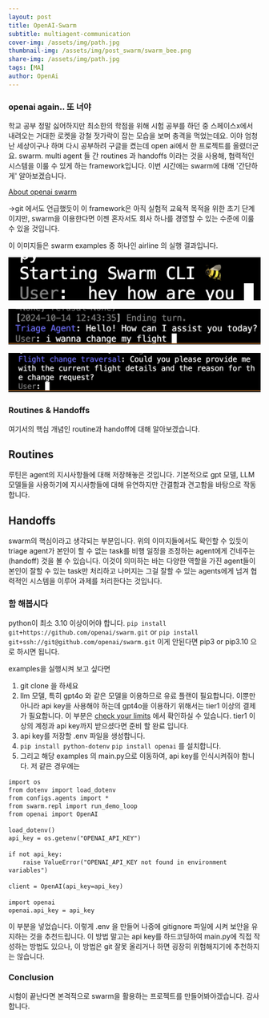 ```yaml
---
layout: post
title: OpenAI-Swarm 
subtitle: multiagent-communication 
cover-img: /assets/img/path.jpg
thumbnail-img: /assets/img/post_swarm/swarm_bee.png
share-img: /assets/img/path.jpg
tags: [MA]
author: OpenAi 
---
```


### openai again.. 또 너야 
학교 공부 정말 싫어하지만 최소한의 학점을 위해 시험 공부를 하던 중 스페이스x에서 내려오는 거대한 로켓을 강철 젓가락이 잡는 모습을 보며 충격을 먹었는데요. 이야 엄청난 세상이구나 하며 다시 공부하려 구글을 켰는데 open ai에서 한 프로젝트를 올렸더군요. swarm. multi agent 들 간 routines 과 handoffs 이라는 것을 사용해, 협력적인 시스템을 이룰 수 있게 하는 framework입니다. 이번 시간에는 swarm에 대해 '간단하게' 알아보겠습니다. 

[About openai swarm](https://github.com/openai/swarm)

->git 에서도 언급했듯이 이 framework은 아직 실험적 교육적 목적을 위한 초기 단계이지만, swarm을 이용한다면 이젠 혼자서도 회사 하나를 경영할 수 있는 수준에 이룰 수 있을 것입니다. 

이 이미지들은 swarm examples 중 하나인 airline 의 실행 결과입니다. <br>

![start](/assets/img/post_swarm/starting_conversation.png)<br>

![tri](/assets/img/post_swarm/triage_agent.png)<br>

![change_flight](/assets/img/post_swarm/flight_agent_answered.png) 

### Routines & Handoffs  
여기서의 핵심 개념인 routine과 handoff에 대해 
알아보겠습니다. 

## Routines 
루틴은 agent의 지시사항들에 대해 저장해놓은 것입니다. 기본적으로 gpt 모델, LLM 모델들을 사용하기에 지시사항들에 대해 유연하지만 간결함과 견고함을 바탕으로 작동합니다. 

## Handoffs 
swarm의 핵심이라고 생각되는 부분입니다. 위의 이미지들에서도 확인할 수 있듯이 triage agent가 본인이 할 수 없는 task를 비행 일정을 조정하는 agent에게 건네주는(handoff) 것을 볼 수 있습니다. 이것이 의미하는 바는 다양한 역할을 가진 agent들이 본인이 잘할 수 있는 task만 처리하고 나머지는 그걸 잘할 수 있는 agents에게 넘겨 협력적인 시스템을 이루어 과제를 처리한다는 것입니다. 


### 함 해봅시다 
python이 최소 3.10 이상이어야 합니다. 
``` pip install git+https://github.com/openai/swarm.git ```
or 
```pip install git+ssh://git@github.com/openai/swarm.git```
이게 안된다면 pip3 or pip3.10 으로 하시면 됩니다. 

examples을 실행시켜 보고 싶다면 
1. git clone 을 하세요 
2. llm 모델, 특히 gpt4o 와 같은 모델을 이용하므로 유료 플랜이 필요합니다. 이뿐만 아니라 api key을 사용해야 하는데 gpt4o을 이용하기 위해서는 tier1 이상의 결제가 필요합니다. 이 부분은 
[check your limits](https://platform.openai.com/settings/proj_cuOFLTGI9GAEaUrV2hpCt6n4/limits)
에서 확인하실 수 있습니다. tier1 이상의 계정과 api key까지 받으셨다면 준비 할 완료 입니다. 
3. api key를 저장할 .env 파일을 생성합니다. 
4. ```pip install python-dotenv```
 ```pip install openai``` 
  를 설치합니다. 
5. 그리고 해당 examples 의 main.py으로 이동하여, 
api key를 인식시켜줘야 합니다. 저 같은 경우에는 
```
import os
from dotenv import load_dotenv
from configs.agents import *
from swarm.repl import run_demo_loop
from openai import OpenAI

load_dotenv()
api_key = os.getenv("OPENAI_API_KEY")

if not api_key:
    raise ValueError("OPENAI_API_KEY not found in environment variables")

client = OpenAI(api_key=api_key)

import openai
openai.api_key = api_key
```

이 부분을 넣었습니다. 이렇게 .env 을 만들어 나중에 gitignore 파일에 시켜 보안을 유지하는 것을 추천드립니다. 이 방법 말고는 api key를 하드코딩하여 main.py에 직접 작성하는 방법도 있으나, 이 방법은 git 잘못 올리거나 하면 굉장히 위험해지기에 추천하지는 않습니다. 


### Conclusion 
시험이 끝난다면 본격적으로 swarm을 활용하는 프로젝트를 만들어봐야겠습니다. 
감사합니다. 
